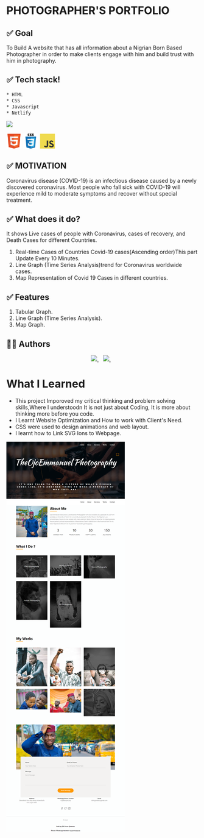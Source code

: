 #  PHOTOGRAPHER'S PORTFOLIO

## ✅ Goal
To Build A website that has all information about a Nigrian Born Based Photographer in order to make clients engage with him and build trust with him in photography.

## ✅ Tech stack!
	* HTML
    * CSS
    * Javascript
    * Netlify
    
   ![](https://github.com/Gift-Ojeabulu/TheOjoEmmanuelPhotographyWebsite/blob/main/ezgif.com-gif-maker.gif)
    
<code><img height="40" src="https://raw.githubusercontent.com/devicons/devicon/master/icons/html5/html5-original.svg" title="html5"></code>
<code><img height="40" src="https://raw.githubusercontent.com/devicons/devicon/master/icons/css3/css3-original-wordmark.svg" title="css3"></code>
<code><img height="40" src="https://raw.githubusercontent.com/devicons/devicon/master/icons/javascript/javascript-original.svg" title="javascript"></code>


## ✅ MOTIVATION
Coronavirus disease (COVID-19) is an infectious disease caused by a newly discovered coronavirus.
Most people who fall sick with COVID-19 will experience mild to moderate symptoms and recover without special treatment.


## ✅ What does it do? 
It shows Live cases of people with Coronavirus, cases of recovery, and Death Cases for different Countries.

1. Real-time Cases of Countries Covid-19 cases(Ascending order)This part Update Every 10 Minutes.
2. Line Graph (Time Series Analysis)trend for Coronavirus worldwide cases.
3. Map Representation of Covid 19 Cases in different countries.

## ✅ Features
1. Tabular Graph.
2. Line Graph (Time Series Analysis).
3. Map Graph.



## 🙋‍♀️ Authors

<p align='center'>
<a href="mailto:giftoscart@gmail.com">
  <img src="https://img.shields.io/badge/email-%23D14836.svg?&style=for-the-badge&logo=gmail&logoColor=white" />
</a>&nbsp;&nbsp;
  <a href="https://www.linkedin.com/in/gift-ojabu/">
  <img src="https://img.shields.io/badge/linkedin-%230077B5.svg?&style=for-the-badge&logo=linkedin&logoColor=white" />
</a>&nbsp;&nbsp;


# What I Learned
<ul>
    <li>This project Imporoved my critical thinking and problem solving skills,Where I understoodn It is not just about Coding, It is more about thinking more before you code. </li>
    <li>I Learnt Website Optimization and How to work with Client's Need.</li>
    <li> CSS were used to design animations and web layout. </li>
    <li>I learnt how to Link SVG Ions to Webpage.</li>
</ul>















![](https://github.com/Gift-Ojeabulu/TheOjoEmmanuelPhotographyWebsite/blob/main/screenshot-theojoemmanuel.netlify.app-.png)


